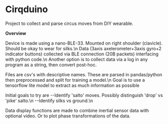 # Cirqduino

Project to collect and parse circus moves from DIY wearable.

**Overview**

Device is made using a nano-BLE-33. Mounted on right shoulder (clavicle). Should be okay to wear for silks.\n
Data (3axis axelerometer+3axis gyro+2 indicator buttons) collected via BLE connection (20B packets) interfacing with python code.\n
Another option is to collect data via a log in any program as a string, then convert post-hoc.


Files are csv's with descriptive names. These are parsed in pandas/python then preprocessed and split for training a model.\n
Goal is to use a tensorflow lite model to extract as much information as possible


Initial goals to try are
--Identify 'salto' moves. Possibly distinguish 'drop' vs 'pike' salto.\n
--Identify silks vs ground.\n


Data display functions are made to combine inertial sensor data with optional video. Or to plot phase transformations of the data.

